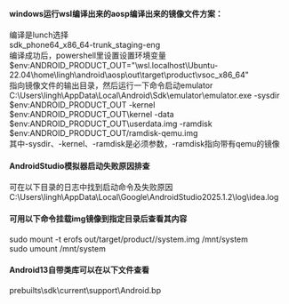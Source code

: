 #### windows运行wsl编译出来的aosp编译出来的镜像文件方案：
编译是lunch选择<br>
sdk_phone64_x86_64-trunk_staging-eng<br>
编译成功后，powershell里设置设置环境变量<br>
$env:ANDROID_PRODUCT_OUT="\\wsl.localhost\Ubuntu-22.04\home\lingh\android\aosp\out\target\product\vsoc_x86_64"<br>
指向镜像文件的输出目录，然后运行一下命令启动emulator<br>
C:\Users\lingh\AppData\Local\Android\Sdk\emulator\emulator.exe -sysdir $env:ANDROID_PRODUCT_OUT -kernel $env:ANDROID_PRODUCT_OUT\kernel -data $env:ANDROID_PRODUCT_OUT\userdata.img -ramdisk $env:ANDROID_PRODUCT_OUT/ramdisk-qemu.img<br>
其中-sysdir、-kernel、-ramdisk是必须参数，-ramdisk指向带有qemu的镜像<br>


#### AndroidStudio模拟器启动失败原因排查<br>
可在以下目录的日志中找到启动命令及失败原因<br>
C:\Users\lingh\AppData\Local\Google\AndroidStudio2025.1.2\log\idea.log<br>

#### 可用以下命令挂载img镜像到指定目录后查看其内容
sudo mount -t erofs out/target/product/<device>/system.img /mnt/system<br>
sudo umount /mnt/system<br>

#### Android13自带类库可以在以下文件查看
prebuilts\sdk\current\support\Android.bp
